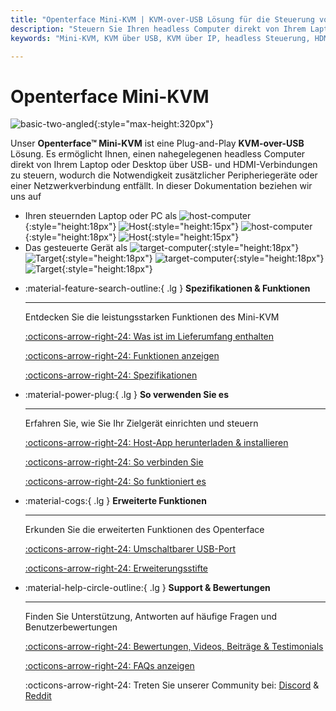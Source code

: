 ```yaml
---
title: "Openterface Mini-KVM | KVM-over-USB Lösung für die Steuerung von headless Computern"
description: "Steuern Sie Ihren headless Computer direkt von Ihrem Laptop aus mit dem Openterface Mini-KVM. Eine Plug-and-Play KVM-over-USB Lösung mit HDMI-Unterstützung, keine Netzwerkverbindung erforderlich. Perfekt für Entwickler, IT-Profis und Remote-Arbeitsplätze."
keywords: "Mini-KVM, KVM über USB, KVM über IP, headless Steuerung, HDMI KVM, USB KVM, KVM Switch, KVM Konsole, USB Crash Cart Adapter, JetKVM, NanoKVM, KiwiKVM, PiKVM, Plug-and-Play KVM, VNC, Computerperipherie"

---
```


# **Openterface Mini-KVM**

![basic-two-angled](/images/product/basic-two-angled.jpg){:style="max-height:320px"}

Unser **Openterface™ Mini-KVM** ist eine Plug-and-Play **KVM-over-USB** Lösung. Es ermöglicht Ihnen, einen nahegelegenen headless Computer direkt von Ihrem Laptop oder Desktop über USB- und HDMI-Verbindungen zu steuern, wodurch die Notwendigkeit zusätzlicher Peripheriegeräte oder einer Netzwerkverbindung entfällt. In dieser Dokumentation beziehen wir uns auf

- Ihren steuernden Laptop oder PC als ![host-computer](/images/shell-icons/host-computer.svg#only-light){:style="height:18px"} ![Host](/images/shell-icons/host.svg#only-light){:style="height:15px"} ![host-computer](/images/shell-icons/host-computer_1.svg#only-dark){:style="height:18px"} ![Host](/images/shell-icons/host_1.svg#only-dark){:style="height:15px"}
- Das gesteuerte Gerät als ![target-computer](/images/shell-icons/target-computer.svg#only-light){:style="height:18px"} ![Target](/images/shell-icons/target.svg#only-light){:style="height:18px"} ![target-computer](/images/shell-icons/target-computer_1.svg#only-dark){:style="height:18px"} ![Target](/images/shell-icons/target_1.svg#only-dark){:style="height:18px"}

<div class="grid cards" markdown>

-   :material-feature-search-outline:{ .lg } __Spezifikationen & Funktionen__

    ---

    Entdecken Sie die leistungsstarken Funktionen des Mini-KVM

    [:octicons-arrow-right-24: Was ist im Lieferumfang enthalten](/product/minikvm/whats-in-the-box/)

    [:octicons-arrow-right-24: Funktionen anzeigen](/product/minikvm/features)

    [:octicons-arrow-right-24: Spezifikationen](/product/minikvm/specifications)

-   :material-power-plug:{ .lg } __So verwenden Sie es__

    ---

    Erfahren Sie, wie Sie Ihr Zielgerät einrichten und steuern

    [:octicons-arrow-right-24: Host-App herunterladen & installieren](/app)

    [:octicons-arrow-right-24: So verbinden Sie](/product/minikvm/how-to-connect)

    [:octicons-arrow-right-24: So funktioniert es](/usb-kvm)

-   :material-cogs:{ .lg } __Erweiterte Funktionen__

    ---

    Erkunden Sie die erweiterten Funktionen des Openterface

    [:octicons-arrow-right-24: Umschaltbarer USB-Port](/product/minikvm/usb-switch)

    [:octicons-arrow-right-24: Erweiterungsstifte](/product/minikvm/extension-pins)

-   :material-help-circle-outline:{ .lg } __Support & Bewertungen__

    ---

    Finden Sie Unterstützung, Antworten auf häufige Fragen und Benutzerbewertungen

    [:octicons-arrow-right-24: Bewertungen, Videos, Beiträge & Testimonials](reviews)

    [:octicons-arrow-right-24: FAQs anzeigen](/faq)

    :octicons-arrow-right-24: Treten Sie unserer Community bei: [Discord](/discord) & [Reddit](reddit)
    
</div>